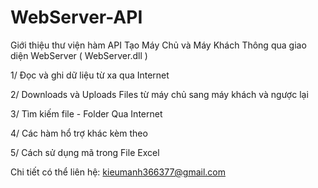 # WebServer-API

Giới thiệu thư viện hàm API Tạo Máy Chủ và Máy Khách Thông qua giao diện WebServer ( WebServer.dll )

1/ Đọc và ghi dữ liệu từ xa qua Internet

2/ Downloads và Uploads Files từ máy chủ sang máy khách và ngược lại

3/ Tìm kiếm file - Folder Qua Internet

4/ Các hàm hổ trợ khác kèm theo 

5/ Cách sử dụng mã trong File Excel

Chi tiết có thể liên hệ: kieumanh366377@gmail.com

